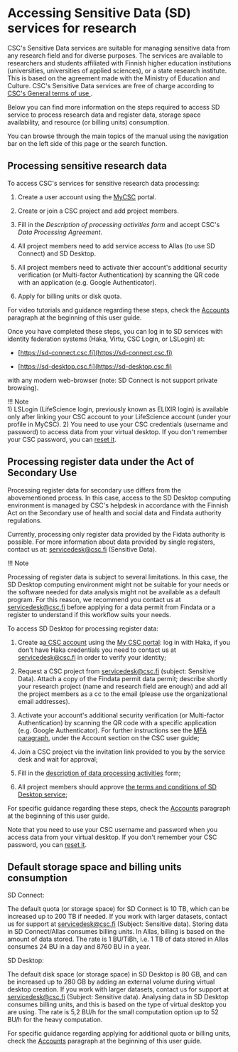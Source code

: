 # Accessing Sensitive Data (SD) services for research
  
 	 
  
CSC's Sensitive Data services are suitable for managing sensitive data from any research field and for diverse purposes. The services are available to researchers and students affiliated with Finnish higher education institutions (universities, universities of applied sciences), or a state research institute. This is based on the agreement made with the Ministry of Education and Culture. CSC's Sensitive Data services are free of charge according to [CSC's General terms of use ](https://research.csc.fi/general-terms-of-use). 

Below you can find more information on the steps required to access SD service to process research data and register data, storage space availability, and resource (or billing units) consumption. 
  
You can browse through the main topics of the manual using the navigation bar on the left side of this page or the search function.	 
  

## Processing sensitive research data
 	 
  
To access CSC's services for sensitive research data processing:
 

 1. Create a user account using the [MyCSC](https://my.csc.fi) portal.  
  
 2. Create or join a CSC project and add project members.	 
  
 
 3. Fill in the _Description of processing activities form_ and accept CSC's _Data Processing Agreement_.	 
  
 	
 4. All project members need to add service access to Allas (to use SD Connect) and SD Desktop.	 
  
 	
 5. All project members need to activate thier account's additional security verification (or Multi-factor Authentication) by scanning the QR code with an application (e.g. Google Authenticator).	 
  
 6. Apply for billing units or disk quota.	 
  
 	
For video tutorials and guidance regarding these steps, check the [Accounts](../../accounts/index.md) paragraph at the beginning of this user guide.	 
  
 	 
  
Once you have completed these steps, you can log in to SD services with identity federation systems (Haka, Virtu, CSC Login, or LSLogin) at:	 
  
 	
 * [https://sd-connect.csc.fi](https://sd-connect.csc.fi) 	 
  
 * [https://sd-desktop.csc.fi](https://sd-desktop.csc.fi)	 
  
 	 
  
with any modern web-browser (note: SD Connect is not support private browsing). 

  
!!! Note	 
    1) LSLogin (LifeScience login, previously known as ELIXIR login) is available only after linking your CSC account to your LifeScience account (under your profile in MyCSC). 2) You need to use your CSC credentials (username and password) to access data from your virtual desktop. If you don't remember your CSC password, you can [reset it](../../accounts/how-to-change-password.md).	 

 	 
  
## Processing register data under the Act of Secondary Use	 
  
 	 
  
Processing register data for secondary use differs from the abovementioned process. In this case, access to the SD Desktop computing environment is managed by CSC's helpdesk in accordance with the Finnish Act on the Secondary use of health and social data and Findata authority regulations. 	 
  
Currently, processing only register data provided by the Fidata authority is possible. For more information about data provided by single registers, contact us at: servicedesk@csc.fi (Sensitive Data).	 
 
!!! Note 	 
  
 Processing of register data is subject to several limitations. In this case, the SD Desktop computing environment might not be suitable for your needs or the software needed for data analysis might not be available as a default program. For this reason, we recommend you contact us at servicedesk@csc.fi before applying for a data permit from Findata or a register to understand if this workflow suits your needs.	 
  
 To access SD Desktop for processing register data:
  
1. Create a[a CSC account](../../accounts/how-to-create-new-user-account.md) using the [My CSC portal](https://my.csc.fi): log in with Haka, if you don't have Haka credentials you need to contact us at servicedesk@csc.fi in order to verify your identity;	 
   
  
2. Request a CSC project from servicedesk@csc.fi (subject: Sensitive Data). Attach a copy of the Findata permit data permit; describe shortly your research project (name and research field are enough) and add all the project members as a cc to the email (please use the organizational email addresses).	 
  
 	 
3. Activate your account's additional security verification (or Multi-factor Authentication) by scanning the QR code with a specific application (e.g. Google Authenticator). For further instructions see the [MFA paragraph](../../accounts/mfa.md), under the Account section on the CSC user guide;	 
  
 	 
4. Join a CSC project via the invitation link provided to you by the service desk and wait for approval;	 
  
 	
5. Fill in the [description of data processing activities](../../accounts/when-your-project-handles-personal-data.md) form;	 
  
 	 
6. All project members should approve [the terms and conditions of SD Desktop service](../../accounts/how-to-add-service-access-for-project.md#member);	 
  
 	 
  
For specific guidance regarding these steps, check the [Accounts](../../accounts/index.md) paragraph at the beginning of this user guide.	 
  
Note that you need to use your CSC username and password when you access data from your virtual desktop. If you don't remember your CSC password, you can [reset it](../../accounts/how-to-change-password.md).	 
  
 	 
  
 	 
 ## Default storage space and billing units consumption


SD Connect:

The default quota (or storage space) for SD Connect is 10 TB, which can be increased up to 200 TB if needed. If you work with larger datasets, contact us for support at servicedesk@csc.fi (Subject: Sensitive data).
Storing data in SD Connect/Allas consumes billing units. In Allas, billing is based on the amount of data stored. The rate is 1 BU/TiBh, i.e. 1 TB of data stored in Allas consumes 24 BU in a day and 8760 BU in a year.

SD Desktop:

The default disk space (or storage space) in SD Desktop is 80 GB, and can be increased up  to 280 GB by adding an external volume during virtual desktop creation. If you work with larger datasets, contact us for support at servicedesk@csc.fi (Subject: Sensitive data).
Analysing data in SD Desktop consumes billing units, and this is based on the type of virtual desktop you are using. The rate is 5,2 BU/h for the small computation option up to 52 BU/h for the heavy computation. 

For specific guidance regarding applying for additional quota or billing units, check the [Accounts](../../accounts/index.md) paragraph at the beginning of this user guide.	 
  

